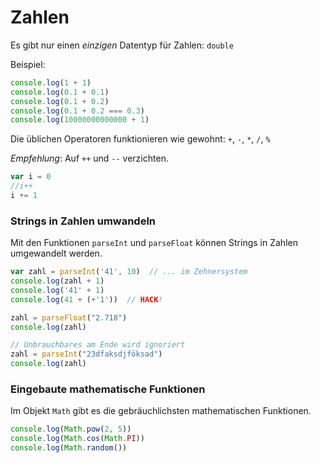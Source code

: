 # Zahlen

Es gibt nur einen _einzigen_ Datentyp für Zahlen: `double`

Beispiel:
```js {cmd=node}
console.log(1 + 1)
console.log(0.1 + 0.1)
console.log(0.1 + 0.2)
console.log(0.1 + 0.2 === 0.3)
console.log(10000000000000 + 1)
```

Die üblichen Operatoren funktionieren wie gewohnt: `+`, `-`, `*`, `/`, `%`

_Empfehlung_: Auf `++` und `--` verzichten.

```js
var i = 0
//i++
i += 1
```

### Strings in Zahlen umwandeln

Mit den Funktionen `parseInt` und `parseFloat` können Strings in Zahlen umgewandelt werden.

```js {cmd=node}
var zahl = parseInt('41', 10)  // ... im Zehnersystem
console.log(zahl + 1)
console.log('41' + 1)
console.log(41 + (+'1'))  // HACK!

zahl = parseFloat("2.718")
console.log(zahl)

// Unbrauchbares am Ende wird ignoriert
zahl = parseInt("23dfaksdjföksad")
console.log(zahl)
```

### Eingebaute mathematische Funktionen

Im Objekt `Math` gibt es die gebräuchlichsten mathematischen Funktionen.

```js {cmd=node}
console.log(Math.pow(2, 5))
console.log(Math.cos(Math.PI))
console.log(Math.random())
```